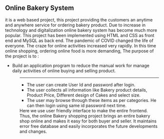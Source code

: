 <h2> Online Bakery System </h2>
it is a web based project, this project providing the customers an anytime and anywhere service for ordering bakery product. Due to increase in technology and digitalization online bakery system has become much more popular. This project has been implemented using HTML and CSS as front end and MySQL as back end. The pandemic of COVID changed the life of everyone. The craze for online activities increased very rapidly. In this time online shopping, ordering online food is more demanding, The purpose of the project is to : 
<ul><li>Build an application program to reduce the manual work for manage daily activities of online buying and selling product.</li><ul><hr>
<ul><li>The user can create User Id and password after login.</li>
<li>The user collects all information like Bakery product details, Product Price, Different design of Cakes and select size.</li>
<li>The user may browse through these items as per categories. He can then login using same id password next time.</li>
</ul>Here we use user friendly interface to make the entire frontend. 
Thus, the online Bakery shopping project brings an entire bakery shop online and makes it easy for both buyer and seller.
It maintains error free database and  easily incorporates the future developments and changes.
